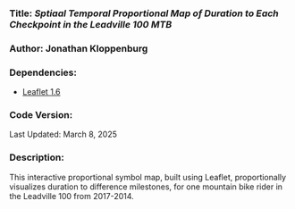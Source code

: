 
### **Title:** *Sptiaal Temporal Proportional Map of Duration to Each Checkpoint in the Leadville 100 MTB*

### **Author:** Jonathan Kloppenburg

### **Dependencies:**
* [Leaflet 1.6](https://leafletjs.com/reference-1.6.0.html)

### **Code Version:**
Last Updated: March 8, 2025

### **Description:**
This interactive proportional symbol map, built using Leaflet, proportionally visualizes duration to difference milestones, for one mountain bike rider in the Leadville 100 from 2017-2014.